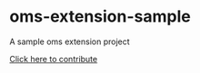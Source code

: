 # oms-extension-sample

A sample oms extension project

[Click here to contribute](https://che-eclipse-che.oms01-poc-os-dal10-85324c52898dd6a34a32489ae17c810f-0000.us-south.containers.appdomain.cloud/factory?url=https://github.com/priyajithc/oms-extension-sample.git)
